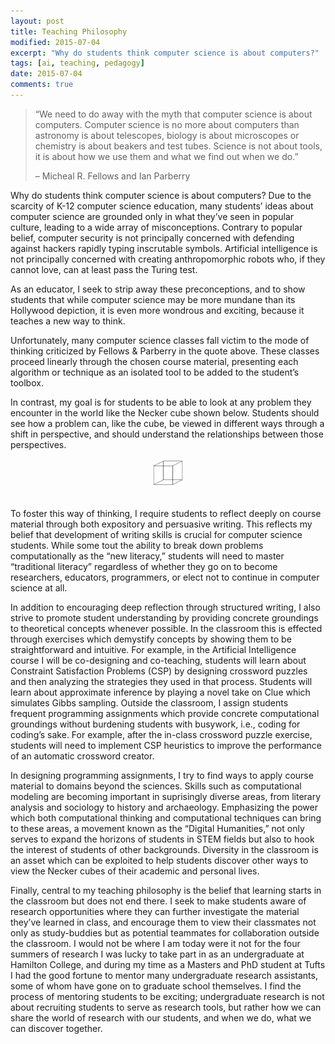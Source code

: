 ```yaml
---
layout: post
title: Teaching Philosophy
modified: 2015-07-04
excerpt: "Why do students think computer science is about computers?"
tags: [ai, teaching, pedagogy]
date: 2015-07-04
comments: true
---
```


> &ldquo;We need to do away with the myth that computer science is about
> computers. Computer science is no more about computers than astronomy
> is about telescopes, biology is about microscopes or chemistry is
> about beakers and test tubes. Science is not about tools, it is about
> how we use them and what we find out when we do.&rdquo;
> 
> &#x2013; Micheal R. Fellows and Ian Parberry

Why do students think computer science is about computers? Due
to the scarcity of K-12 computer science education, many students&rsquo;
ideas about computer science are grounded only in what they&rsquo;ve seen in
popular culture, leading to a wide array of misconceptions. Contrary
to popular belief, computer security is not principally concerned with
defending against hackers 
rapidly typing inscrutable symbols. Artificial intelligence is not
principally concerned with creating anthropomorphic robots who, if they
cannot love, can at least pass the Turing test. 


As an educator, I seek to strip away these preconceptions, and
to show students that while computer science may be more mundane
than its Hollywood depiction, it is even more wondrous and
exciting, because it teaches a new way to think.

Unfortunately, many computer science classes fall victim to the mode
of thinking criticized by Fellows & Parberry in the quote above. These
classes proceed 
linearly through the chosen course material, presenting each algorithm
or technique as an isolated tool to be added to the student&rsquo;s toolbox.


In contrast, my goal is for students to be able to look at any
problem they encounter in the world like the Necker cube shown
below. Students should see how a problem can, like the cube, be viewed in
different ways through a shift in perspective, and should understand
the relationships between those perspectives.

<center>
<img src="../images/teachingstatement/necker_cube.png" alt="necker_cube" style="width: 50px;"/>
</center>
<br/>

To foster this way of thinking, I require students to reflect deeply
on course material through both expository and persuasive writing.
This reflects my belief that development of writing skills is crucial
for computer science students.
While some tout the ability to break down problems computationally as the
&ldquo;new literacy,&rdquo; students will need to master &ldquo;traditional literacy&rdquo;
regardless of whether they go on to become researchers, educators,
programmers, or elect not to continue in computer science at all. 

In addition to encouraging deep reflection through structured writing,
I also strive to promote student understanding by providing concrete
groundings to theoretical concepts whenever possible. In the classroom
this is effected through exercises which demystify
concepts by showing them to be straightforward and intuitive. For example, in the Artificial
Intelligence course I will be co-designing and co-teaching, students will
learn about Constraint Satisfaction Problems (CSP) by designing crossword
puzzles and then analyzing the strategies they used in that
process. Students will learn about approximate inference by playing a novel
take on Clue which simulates Gibbs sampling. Outside the
classroom, I assign students frequent programming assignments which provide
concrete computational groundings without burdening students with
busywork, i.e., coding for coding&rsquo;s sake. For example, after the
in-class crossword puzzle exercise, students will need to implement
CSP heuristics to improve the performance of an automatic crossword
creator. 

In designing programming assignments, I try to find ways to apply
course material to domains beyond the sciences. Skills such as
computational modeling are becoming important in suprisingly diverse areas, from
literary analysis and sociology to history and
archaeology. Emphasizing the power which both computational thinking
and computational techniques can bring to these areas, a movement
known as the &ldquo;Digital Humanities,&rdquo; not only serves to expand the
horizons of students in STEM fields but also to hook the interest of
students of other backgrounds. Diversity in the classroom is an asset
which can be exploited to help students discover other ways to view
the Necker cubes of their academic and personal lives.

Finally, central to my teaching philosophy is the belief that learning
starts in the classroom but does not end there. 
I seek to make students aware of research opportunities where
they can further investigate the material they&rsquo;ve learned in class,
and encourage them to view their classmates not only as study-buddies
but as potential teammates for collaboration outside the classroom.
I would not be where I am today were it not for the four summers of
research I was lucky to take part in as an undergraduate at Hamilton
College, and during my time as a Masters and PhD student at Tufts I
had the good fortune to mentor many undergraduate research assistants,
some of whom have gone on to graduate school themselves. I find the
process of mentoring students to be exciting; undergraduate research
is not about recruiting students to serve as research tools, but
rather how we can share the world of research with our students, and
when we do, what we can discover together.
